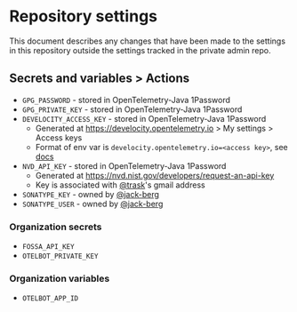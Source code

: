 # Repository settings

This document describes any changes that have been made to the
settings in this repository outside the settings tracked in the
private admin repo.

## Secrets and variables > Actions

- `GPG_PASSWORD` - stored in OpenTelemetry-Java 1Password
- `GPG_PRIVATE_KEY` - stored in OpenTelemetry-Java 1Password
- `DEVELOCITY_ACCESS_KEY` - stored in OpenTelemetry-Java 1Password
  - Generated at https://develocity.opentelemetry.io > My settings > Access keys
  - Format of env var is `develocity.opentelemetry.io=<access key>`,
    see [docs](https://docs.gradle.com/enterprise/gradle-plugin/#via_environment_variable)
- `NVD_API_KEY` - stored in OpenTelemetry-Java 1Password
  - Generated at https://nvd.nist.gov/developers/request-an-api-key
  - Key is associated with [@trask](https://github.com/trask)'s gmail address
- `SONATYPE_KEY` - owned by [@jack-berg](https://github.com/jack-berg)
- `SONATYPE_USER` - owned by [@jack-berg](https://github.com/jack-berg)

### Organization secrets

- `FOSSA_API_KEY`
- `OTELBOT_PRIVATE_KEY`

### Organization variables

- `OTELBOT_APP_ID`
